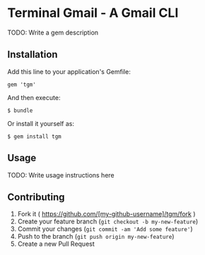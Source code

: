 # Terminal Gmail - A Gmail CLI

TODO: Write a gem description

## Installation

Add this line to your application's Gemfile:

    gem 'tgm'

And then execute:

    $ bundle

Or install it yourself as:

    $ gem install tgm

## Usage

TODO: Write usage instructions here

## Contributing

1. Fork it ( https://github.com/[my-github-username]/tgm/fork )
2. Create your feature branch (`git checkout -b my-new-feature`)
3. Commit your changes (`git commit -am 'Add some feature'`)
4. Push to the branch (`git push origin my-new-feature`)
5. Create a new Pull Request
